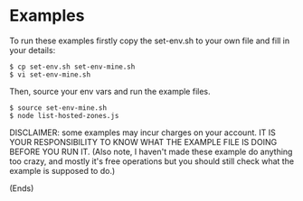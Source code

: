 # Examples #

To run these examples firstly copy the set-env.sh to your own file and fill in your details:

```
$ cp set-env.sh set-env-mine.sh
$ vi set-env-mine.sh
```

Then, source your env vars and run the example files.

```
$ source set-env-mine.sh
$ node list-hosted-zones.js
```

DISCLAIMER: some examples may incur charges on your account. IT IS YOUR RESPONSIBILITY TO KNOW WHAT THE EXAMPLE FILE IS
DOING BEFORE YOU RUN IT. (Also note, I haven't made these example do anything too crazy, and mostly it's free
operations but you should still check what the example is supposed to do.)

(Ends)
